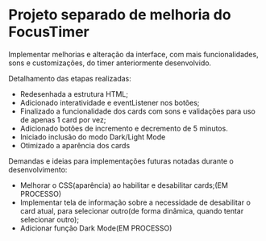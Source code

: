 <h1>Projeto separado de melhoria do FocusTimer</h1>

<p>Implementar melhorias e alteração da interface, com mais funcionalidades, sons e customizações, do timer anteriormente desenvolvido.<br></p>

Detalhamento das etapas realizadas:

<ul>
  <li>Redesenhada a estrutura HTML;</li>
  <li>Adicionado interatividade e  eventListener nos botões;</li>
  <li>Finalizado a funcionalidade dos cards com sons e validações para uso de apenas 1 card por vez;</li>
  <li>Adicionado botões de incremento e decremento de 5 minutos.</li>
  <li>Iniciado inclusão do modo Dark/Light Mode</li>
  <li>Otimizado a aparência dos cards </li>
  </ul>

Demandas e ideias para implementações futuras notadas durante o desenvolvimento:

<ul>
  <li>Melhorar o CSS(aparência) ao habilitar e desabilitar cards;(EM PROCESSO)</li>
  <li>Implementar tela de informação sobre a necessidade de desabilitar o card atual, para selecionar outro(de forma dinâmica, quando tentar selecionar outro);</li>
  <li>Adicionar função Dark Mode(EM PROCESSO)</li>
</ul>
